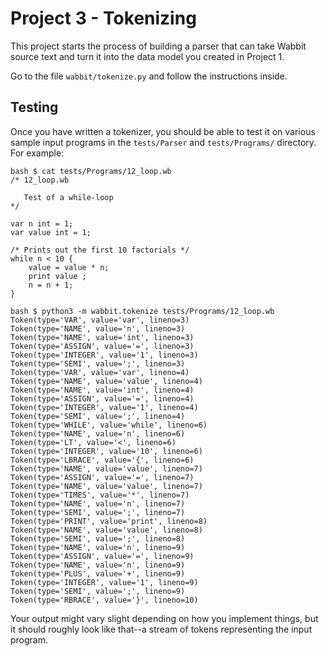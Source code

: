 # Project 3 - Tokenizing

This project starts the process of building a parser that can take
Wabbit source text and turn it into the data model you created in
Project 1.

Go to the file `wabbit/tokenize.py` and follow the instructions inside.

## Testing

Once you have written a tokenizer, you should be able to test it on
various sample input programs in the `tests/Parser` and `tests/Programs/` directory.  For
example:

```
bash $ cat tests/Programs/12_loop.wb
/* 12_loop.wb

   Test of a while-loop
*/

var n int = 1;
var value int = 1;

/* Prints out the first 10 factorials */
while n < 10 {
    value = value * n;
    print value ;
    n = n + 1;
}

bash $ python3 -m wabbit.tokenize tests/Programs/12_loop.wb
Token(type='VAR', value='var', lineno=3)
Token(type='NAME', value='n', lineno=3)
Token(type='NAME', value='int', lineno=3)
Token(type='ASSIGN', value='=', lineno=3)
Token(type='INTEGER', value='1', lineno=3)
Token(type='SEMI', value=';', lineno=3)
Token(type='VAR', value='var', lineno=4)
Token(type='NAME', value='value', lineno=4)
Token(type='NAME', value='int', lineno=4)
Token(type='ASSIGN', value='=', lineno=4)
Token(type='INTEGER', value='1', lineno=4)
Token(type='SEMI', value=';', lineno=4)
Token(type='WHILE', value='while', lineno=6)
Token(type='NAME', value='n', lineno=6)
Token(type='LT', value='<', lineno=6)
Token(type='INTEGER', value='10', lineno=6)
Token(type='LBRACE', value='{', lineno=6)
Token(type='NAME', value='value', lineno=7)
Token(type='ASSIGN', value='=', lineno=7)
Token(type='NAME', value='value', lineno=7)
Token(type='TIMES', value='*', lineno=7)
Token(type='NAME', value='n', lineno=7)
Token(type='SEMI', value=';', lineno=7)
Token(type='PRINT', value='print', lineno=8)
Token(type='NAME', value='value', lineno=8)
Token(type='SEMI', value=';', lineno=8)
Token(type='NAME', value='n', lineno=9)
Token(type='ASSIGN', value='=', lineno=9)
Token(type='NAME', value='n', lineno=9)
Token(type='PLUS', value='+', lineno=9)
Token(type='INTEGER', value='1', lineno=9)
Token(type='SEMI', value=';', lineno=9)
Token(type='RBRACE', value='}', lineno=10)
```

Your output might vary slight depending on how you implement things,
but it should roughly look like that--a stream of tokens representing
the input program.


